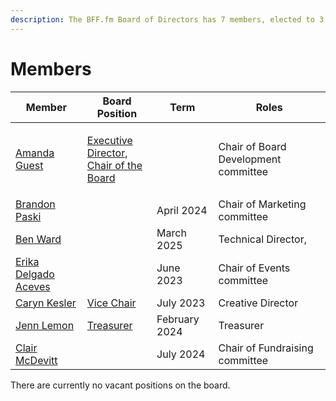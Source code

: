 ```yaml
---
description: The BFF.fm Board of Directors has 7 members, elected to 3 year terms.
---
```


# Members

| Member                                                 | Board Position                                                                                                          | Term          | Roles                                |
| ------------------------------------------------------ | ----------------------------------------------------------------------------------------------------------------------- | ------------- | ------------------------------------ |
| [Amanda Guest](people/amanda-guest.md)                 | <p><a href="roles/executive-director.md">Executive Director</a>,<br><a href="roles/chair.md">Chair of the Board</a></p> |               | Chair of Board Development committee |
| [Brandon Paski](people/brandon-paski.md)               |                                                                                                                         | April 2024    | Chair of Marketing committee         |
| [Ben Ward](people/ben-ward.md)                         |                                                                                                                         | March 2025    | Technical Director,                  |
| [Erika Delgado Aceves](people/erika-delgado-aceves.md) |                                                                                                                         | June 2023     | Chair of Events committee            |
| [Caryn Kesler](people/caryn-kesler.md)                 | [Vice Chair](roles/vice-chair.md)                                                                                       | July 2023     | Creative Director                    |
| [Jenn Lemon](people/jenn-lemon.md)                     | [Treasurer](roles/treasurer.md)                                                                                         | February 2024 | Treasurer                            |
| [Clair McDevitt](people/clair-mcdevitt.md)             |                                                                                                                         | July 2024     | Chair of Fundraising committee       |

There are currently no vacant positions on the board.
